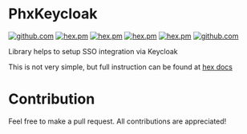 # PhxKeycloak

[![github.com](https://github.com/balance-platform/phx_keycloak/workflows/build/badge.svg?branch=master)](https://github.com/balance-platform/phx_keycloak/actions)
[![hex.pm](https://img.shields.io/badge/docs-hexpm-blue.svg)](https://hexdocs.pm/phx_keycloak)
[![hex.pm](https://img.shields.io/hexpm/v/phx_keycloak.svg)](https://hex.pm/packages/phx_keycloak)
[![hex.pm](https://img.shields.io/hexpm/dt/phx_keycloak.svg)](https://hex.pm/packages/phx_keycloak)
[![hex.pm](https://img.shields.io/hexpm/l/phx_keycloak.svg)](https://hex.pm/packages/phx_keycloak)
[![github.com](https://img.shields.io/github/last-commit/balance-platform/phx_keycloak.svg)](https://github.com/balance-platform/phx_keycloak/commits/master)

Library helps to setup SSO integration via Keycloak

This is not very simple, but full instruction can be found at [hex docs](https://hexdocs.pm/phx_keycloak/PhxKeycloak.html)


# Contribution

Feel free to make a pull request. All contributions are appreciated!
